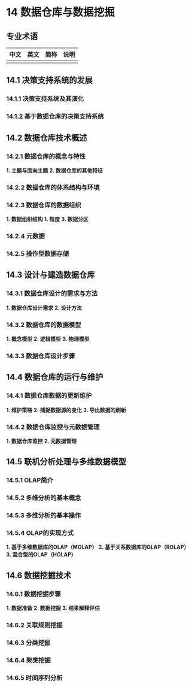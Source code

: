 # 14 数据仓库与数据挖掘

## 专业术语

| 中文 | 英文 | 简称 | 说明 |
| --- | --- | --- | --- |
|  |  |  |  |

## 14.1 决策支持系统的发展

### 14.1.1 决策支持系统及其演化
### 14.1.2 基于数据仓库的决策支持系统

## 14.2 数据仓库技术概述

### 14.2.1 数据仓库的概念与特性

**1. 主题与面向主题**
**2. 数据仓库的其他特征**

### 14.2.2 数据仓库的体系结构与环境
### 14.2.3 数据仓库的数据组织

**1. 数据组织结构**
**1. 粒度**
**3. 数据分区**


### 14.2.4 元数据
### 14.2.5 操作型数据存储


## 14.3 设计与建造数据仓库

### 14.3.1 数据仓库设计的需求与方法

**1. 数据仓库设计需求**
**2. 设计方法**

### 14.3.2 数据仓库的数据模型

**1. 概念模型**
**2. 逻辑模型**
**3. 物理模型**


### 14.3.3 数据仓库设计步骤

## 14.4 数据仓库的运行与维护

### 14.4.1 数据仓库数据的更新维护

**1. 维护策略**
**2. 捕捉数据源的变化**
**3. 导出数据的刷新**


### 14.4.2 数据仓库监控与元数据管理

**1. 数据仓库监控**
**2. 元数据管理**

## 14.5 联机分析处理与多维数据模型

### 14.5.1 OLAP简介
### 14.5.2 多维分析的基本概念
### 14.5.3 多维分析的基本操作
### 14.5.4 OLAP的实现方式

**1. 基于多维数据库的OLAP（MOLAP）**
**2. 基于关系数据库的OLAP（ROLAP）**
**3. 混合型的OLAP（HOLAP）**

## 14.6 数据挖掘技术

### 14.6.1 数据挖掘步骤

**1. 数据准备**
**2. 数据挖掘**
**3. 结果解释评估**

### 14.6.2 关联规则挖掘
### 14.6.3 分类挖掘
### 14.6.4 聚类挖掘
### 14.6.5 时间序列分析
